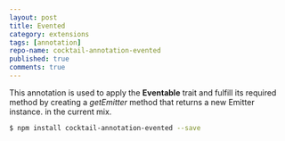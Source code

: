 ```yaml
---
layout: post
title: Evented
category: extensions
tags: [annotation]
repo-name: cocktail-annotation-evented
published: true
comments: true
---
```


This annotation is used to apply the **Eventable** trait and fulfill its required method by creating a _getEmitter_ method that returns a new Emitter instance. in the current mix.

````bash
$ npm install cocktail-annotation-evented --save
````